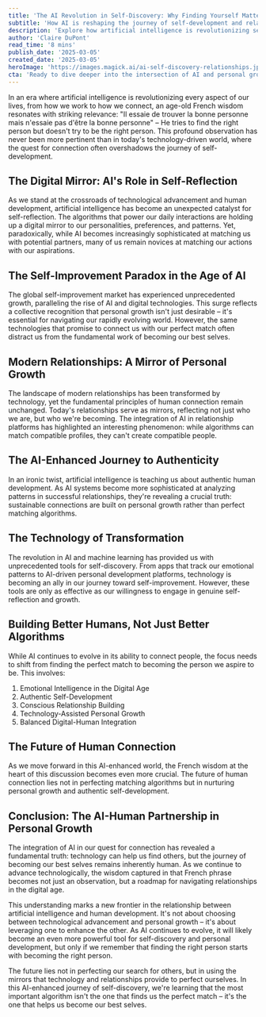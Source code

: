 ```yaml
---
title: 'The AI Revolution in Self-Discovery: Why Finding Yourself Matters More Than Finding ''The One'''
subtitle: 'How AI is reshaping the journey of self-development and relationships'
description: 'Explore how artificial intelligence is revolutionizing self-discovery and personal growth in modern relationships. This article examines the intersection of AI technology and human development, revealing why becoming the right person matters more than finding the right one in today''s digital age.'
author: 'Claire DuPont'
read_time: '8 mins'
publish_date: '2025-03-05'
created_date: '2025-03-05'
heroImage: 'https://images.magick.ai/ai-self-discovery-relationships.jpg'
cta: 'Ready to dive deeper into the intersection of AI and personal growth? Follow us on LinkedIn for more insights on how technology is reshaping human development and relationships.'
---
```


In an era where artificial intelligence is revolutionizing every aspect of our lives, from how we work to how we connect, an age-old French wisdom resonates with striking relevance: "Il essaie de trouver la bonne personne mais n'essaie pas d'être la bonne personne" – He tries to find the right person but doesn't try to be the right person. This profound observation has never been more pertinent than in today's technology-driven world, where the quest for connection often overshadows the journey of self-development.

## The Digital Mirror: AI's Role in Self-Reflection

As we stand at the crossroads of technological advancement and human development, artificial intelligence has become an unexpected catalyst for self-reflection. The algorithms that power our daily interactions are holding up a digital mirror to our personalities, preferences, and patterns. Yet, paradoxically, while AI becomes increasingly sophisticated at matching us with potential partners, many of us remain novices at matching our actions with our aspirations.

## The Self-Improvement Paradox in the Age of AI

The global self-improvement market has experienced unprecedented growth, paralleling the rise of AI and digital technologies. This surge reflects a collective recognition that personal growth isn't just desirable – it's essential for navigating our rapidly evolving world. However, the same technologies that promise to connect us with our perfect match often distract us from the fundamental work of becoming our best selves.

## Modern Relationships: A Mirror of Personal Growth

The landscape of modern relationships has been transformed by technology, yet the fundamental principles of human connection remain unchanged. Today's relationships serve as mirrors, reflecting not just who we are, but who we're becoming. The integration of AI in relationship platforms has highlighted an interesting phenomenon: while algorithms can match compatible profiles, they can't create compatible people.

## The AI-Enhanced Journey to Authenticity

In an ironic twist, artificial intelligence is teaching us about authentic human development. As AI systems become more sophisticated at analyzing patterns in successful relationships, they're revealing a crucial truth: sustainable connections are built on personal growth rather than perfect matching algorithms.

## The Technology of Transformation

The revolution in AI and machine learning has provided us with unprecedented tools for self-discovery. From apps that track our emotional patterns to AI-driven personal development platforms, technology is becoming an ally in our journey toward self-improvement. However, these tools are only as effective as our willingness to engage in genuine self-reflection and growth.

## Building Better Humans, Not Just Better Algorithms

While AI continues to evolve in its ability to connect people, the focus needs to shift from finding the perfect match to becoming the person we aspire to be. This involves:

1. Emotional Intelligence in the Digital Age
2. Authentic Self-Development
3. Conscious Relationship Building
4. Technology-Assisted Personal Growth
5. Balanced Digital-Human Integration

## The Future of Human Connection

As we move forward in this AI-enhanced world, the French wisdom at the heart of this discussion becomes even more crucial. The future of human connection lies not in perfecting matching algorithms but in nurturing personal growth and authentic self-development.

## Conclusion: The AI-Human Partnership in Personal Growth

The integration of AI in our quest for connection has revealed a fundamental truth: technology can help us find others, but the journey of becoming our best selves remains inherently human. As we continue to advance technologically, the wisdom captured in that French phrase becomes not just an observation, but a roadmap for navigating relationships in the digital age.

This understanding marks a new frontier in the relationship between artificial intelligence and human development. It's not about choosing between technological advancement and personal growth – it's about leveraging one to enhance the other. As AI continues to evolve, it will likely become an even more powerful tool for self-discovery and personal development, but only if we remember that finding the right person starts with becoming the right person.

The future lies not in perfecting our search for others, but in using the mirrors that technology and relationships provide to perfect ourselves. In this AI-enhanced journey of self-discovery, we're learning that the most important algorithm isn't the one that finds us the perfect match – it's the one that helps us become our best selves.
